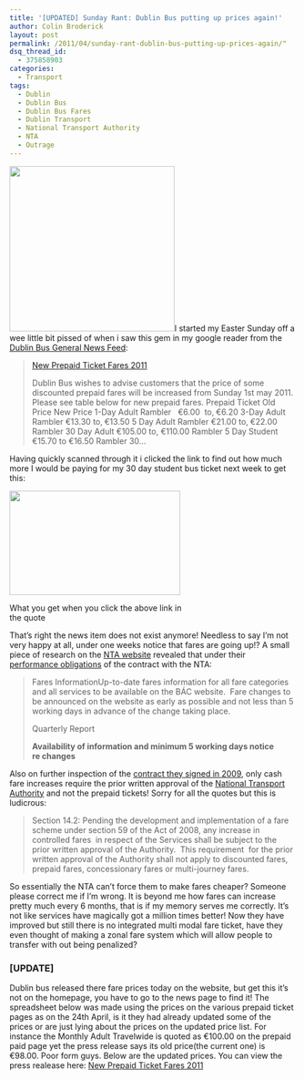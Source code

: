 ```yaml
---
title: '[UPDATED] Sunday Rant: Dublin Bus putting up prices again!'
author: Colin Broderick
layout: post
permalink: /2011/04/sunday-rant-dublin-bus-putting-up-prices-again/"
dsq_thread_id:
  - 375858903
categories:
  - Transport
tags:
  - Dublin
  - Dublin Bus
  - Dublin Bus Fares
  - Dublin Transport
  - National Transport Authority
  - NTA
  - Outrage
---
```

[<img class="alignleft size-thumbnail wp-image-1441" title="30_prepaid_Ticket" src="{{site.baseurl}}/wp-content/uploads/2011/04/30_prepaid_Ticket-290x290.jpg" alt="" width="290" height="290" />][1]I started my Easter Sunday off a wee little bit pissed of when i saw this gem in my google reader from the [Dublin Bus General News Feed][2]:

> <a id="-5301679280312292036_entry_title" href="http://www.dublinbus.ie/en/News-Centre/Travel-News/New-Prepaid-Ticket-Fares-2011/" target="_blank">New Prepaid Ticket Fares 2011</a>
> 
> Dublin Bus wishes to advise customers that the price of some discounted prepaid fares will be increased from Sunday 1st may 2011. Please see table below for new prepaid fares. Prepaid Ticket Old Price New Price 1-Day Adult Rambler   €6.00  to‚ €6.20 3-Day Adult Rambler €13.30 to‚ €13.50 5 Day Adult Rambler €21.00 to‚ €22.00 Rambler 30 Day Adult €105.00 to, €110.00 Rambler 5 Day Student €15.70 to €16.50 Rambler 30&#8230;

Having quickly scanned through it i clicked the link to find out how much more I would be paying for my 30 day student bus ticket next week to get this:

<div id="attachment_1432" class="wp-caption aligncenter" style="width: 310px">
  <a href="{{site.baseurl}}/wp-content/uploads/2011/04/Screen-shot-2011-04-24-at-18.50.00.png"><img class="size-medium wp-image-1432" title="Dublin Bus News feed failed link" src="{{site.baseurl}}/wp-content/uploads/2011/04/Screen-shot-2011-04-24-at-18.50.00-300x183.png" alt="" width="300" height="183" /></a><p class="wp-caption-text">
    What you get when you click the above link in the quote
  </p>
</div>

That&#8217;s right the news item does not exist anymore! Needless to say I&#8217;m not very happy at all, under one weeks notice that fares are going up!? A small piece of research on the [NTA website][3] revealed that under their [performance obligations][4] of the contract with the NTA:

> Fares InformationUp-to-date fares information for all fare categories and all services to be available on the BÁC website.  Fare changes to be announced on the website as early as possible and not less than 5 working days in advance of the change taking place.
> 
> Quarterly Report
> 
> **Availability of information and minimum 5 working days notice re changes**

Also on further inspection of the [contract they signed in 2009][5], only cash fare increases require the prior written approval of the [National Transport Authority][6] and not the prepaid tickets! Sorry for all the quotes but this is ludicrous:

> Section 14.2: Pending the development and implementation of a fare scheme under section 59 of the Act of 2008, any increase in controlled fares  in respect of the Services shall be subject to the prior written approval of the Authority.  This requirement  for the prior written approval of the Authority shall not apply to discounted fares, prepaid fares, concessionary fares or multi-journey fares.

So essentially the NTA can&#8217;t force them to make fares cheaper? Someone please correct me if I&#8217;m wrong. It is beyond me how fares can increase pretty much every 6 months, that is if my memory serves me correctly. It&#8217;s not like services have magically got a million times better! Now they have improved but still there is no integrated multi modal fare ticket, have they even thought of making a zonal fare system which will allow people to transfer with out being penalized?

### [UPDATE]

Dublin bus released there fare prices today on the website, but get this it&#8217;s not on the homepage, you have to go to the news page to find it! The spreadsheet below was made using the prices on the various prepaid ticket pages as on the 24th April, is it they had already updated some of the prices or are just lying about the prices on the updated price list. For instance the Monthly Adult Travelwide is quoted as €100.00 on the prepaid paid page yet the press release says its old price(the current one) is €98.00. Poor form guys. Below are the updated prices. You can view the press realease here: [New Prepaid Ticket Fares 2011][7]

&nbsp;



 [1]: {{site.baseurl}}/wp-content/uploads/2011/04/30_prepaid_Ticket.jpg
 [2]: http://www.dublinbus.ie/en/RSS/Rss-news/ "Dublin Bus RSS Feed"
 [3]: http://www.nationaltransport.ie/
 [4]: http://www.nationaltransport.ie/downloads/revised_schedule_2011_dublinbus.pdf "Revised Schedule B 2011 (Performance Obligations)"
 [5]: http://www.nationaltransport.ie/downloads/contract_dublinbus.pdf "Dublin Bus PSO Contract 2009"
 [6]: http://www.nationaltransport.ie/ "NTA"
 [7]: http://www.dublinbus.ie/en/News-Centre/Travel-News/New-Prepaid-Ticket-Fares-2011/